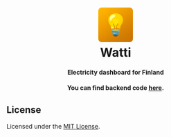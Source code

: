 <h1 align="center">
<br>
  <img src="https://raw.githubusercontent.com/Jankku/watti-frontend/master/public/logo192.png" style="width: 80px;" />
<br>
Watti
</h1>
<div align="center">
<h4>Electricity dashboard for Finland</h4>
<h4>You can find backend code <a href="https://github.com/jankku/watti-backend/">here</a>.</h4>
</div>

## License
Licensed under the [MIT License](https://github.com/Jankku/watti-frontend/blob/master/LICENSE.md).
